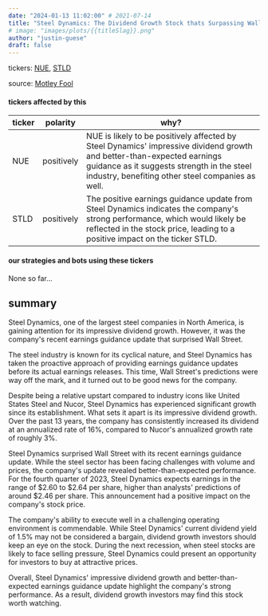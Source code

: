 ```yaml
---
date: "2024-01-13 11:02:00" # 2021-07-14
title: "Steel Dynamics: The Dividend Growth Stock thats Surpassing Wall Streets Expectations"
# image: "images/plots/{{titleSlag}}.png"
author: "justin-guese"
draft: false
---
```

tickers: <a href='https://finance.yahoo.com/quote/NUE' target='_blank'>NUE</a>, <a href='https://finance.yahoo.com/quote/STLD' target='_blank'>STLD</a> 

source: <a href='https://www.fool.com/investing/2024/01/13/this-dividend-growth-stock-is-doing-better-than-wa/' target='_blank'>Motley Fool</a>

#### tickers affected by this

| ticker | polarity | why? |
|------------|------------|------------|
| NUE | positively | NUE is likely to be positively affected by Steel Dynamics' impressive dividend growth and better-than-expected earnings guidance as it suggests strength in the steel industry, benefiting other steel companies as well. |
| STLD | positively | The positive earnings guidance update from Steel Dynamics indicates the company's strong performance, which would likely be reflected in the stock price, leading to a positive impact on the ticker STLD. |



#### our strategies and bots using these tickers

None so far...

## summary

Steel Dynamics, one of the largest steel companies in North America, is gaining attention for its impressive dividend growth. However, it was the company's recent earnings guidance update that surprised Wall Street.

The steel industry is known for its cyclical nature, and Steel Dynamics has taken the proactive approach of providing earnings guidance updates before its actual earnings releases. This time, Wall Street's predictions were way off the mark, and it turned out to be good news for the company.

Despite being a relative upstart compared to industry icons like United States Steel and Nucor, Steel Dynamics has experienced significant growth since its establishment. What sets it apart is its impressive dividend growth. Over the past 13 years, the company has consistently increased its dividend at an annualized rate of 16%, compared to Nucor's annualized growth rate of roughly 3%.

Steel Dynamics surprised Wall Street with its recent earnings guidance update. While the steel sector has been facing challenges with volume and prices, the company's update revealed better-than-expected performance. For the fourth quarter of 2023, Steel Dynamics expects earnings in the range of $2.60 to $2.64 per share, higher than analysts' predictions of around $2.46 per share. This announcement had a positive impact on the company's stock price.

The company's ability to execute well in a challenging operating environment is commendable. While Steel Dynamics' current dividend yield of 1.5% may not be considered a bargain, dividend growth investors should keep an eye on the stock. During the next recession, when steel stocks are likely to face selling pressure, Steel Dynamics could present an opportunity for investors to buy at attractive prices.

Overall, Steel Dynamics' impressive dividend growth and better-than-expected earnings guidance update highlight the company's strong performance. As a result, dividend growth investors may find this stock worth watching.
